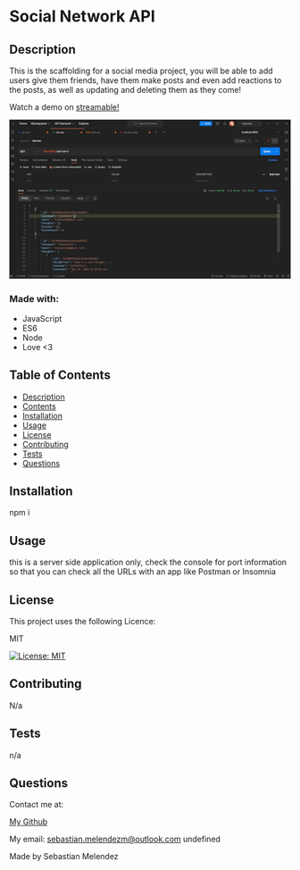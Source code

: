 
# Social Network API

## Description

  This is the scaffolding for a social media project, you will be able to add users give them friends, have them make posts and even add reactions to the posts, as well as updating and deleting them as they come! 

Watch a demo on [streamable!](https://streamable.com/p0ymtn)

  ![image](./Screenshot%202022-11-15%20153542.jpg)
  
### Made with:
  
* JavaScript
* ES6
* Node
* Love <3


## Table of Contents
* [Description](#description)
* [Contents](#contents)
* [Installation](#installation) 
* [Usage](#usage)
* [License](#licence)
* [Contributing](#contributing)
* [Tests](#tests)
* [Questions](#questions)


## Installation
  npm i
  
## Usage
  this is a server side application only, check the console for port information so that you can check all the URLs with an app like Postman or Insomnia
   

  ## License
  This project uses the following Licence:


  MIT
  
  [![License: MIT](https://img.shields.io/badge/License-MIT-yellow.svg)](https://opensource.org/licenses/MIT)

    
  

## Contributing
  N/a

## Tests
  n/a

## Questions
  Contact me at:


  [My Github](https://github.com/sebasmelendez})


  My email: sebastian.melendezm@outlook.com undefined

Made by Sebastian Melendez

